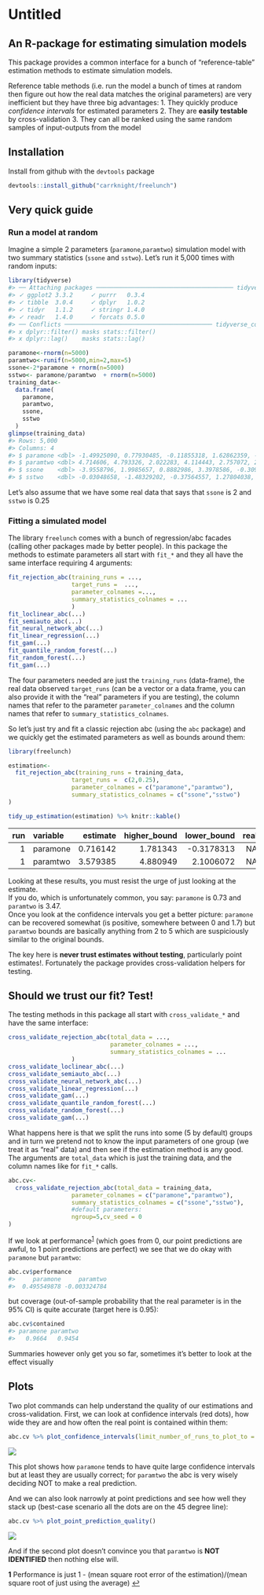 Untitled
================

## An R-package for estimating simulation models

This package provides a common interface for a bunch of
“reference-table” estimation methods to estimate simulation models.

Reference table methods (i.e. run the model a bunch of times at random
then figure out how the real data matches the original parameters) are
very inefficient but they have three big advantages: 1. They quickly
produce *confidence intervals* for estimated parameters 2. They are
**easily testable** by cross-validation 3. They can all be ranked using
the same random samples of input-outputs from the model

## Installation

Install from github with the `devtools` package

``` r
devtools::install_github("carrknight/freelunch")
```

## Very quick guide

### Run a model at random

Imagine a simple 2 parameters (`paramone`,`paramtwo`) simulation model
with two summary statistics (`ssone` and `sstwo`). Let’s run it 5,000
times with random inputs:

``` r
library(tidyverse)
#> ── Attaching packages ─────────────────────────────────────── tidyverse 1.3.0 ──
#> ✓ ggplot2 3.3.2     ✓ purrr   0.3.4
#> ✓ tibble  3.0.4     ✓ dplyr   1.0.2
#> ✓ tidyr   1.1.2     ✓ stringr 1.4.0
#> ✓ readr   1.4.0     ✓ forcats 0.5.0
#> ── Conflicts ────────────────────────────────────────── tidyverse_conflicts() ──
#> x dplyr::filter() masks stats::filter()
#> x dplyr::lag()    masks stats::lag()

paramone<-rnorm(n=5000)
paramtwo<-runif(n=5000,min=2,max=5)
ssone<-2*paramone + rnorm(n=5000)
sstwo<- paramone/paramtwo  + rnorm(n=5000)
training_data<-
  data.frame(
    paramone,
    paramtwo,
    ssone,
    sstwo
  )
glimpse(training_data)
#> Rows: 5,000
#> Columns: 4
#> $ paramone <dbl> -1.49925090, 0.77930485, -0.11855318, 1.62862359, -0.6053850…
#> $ paramtwo <dbl> 4.714606, 4.793326, 2.022283, 4.114443, 2.757072, 2.623399, …
#> $ ssone    <dbl> -3.9558796, 1.9985657, 0.8882986, 3.3978586, -0.3092349, -0.…
#> $ sstwo    <dbl> -0.03048658, -1.48329202, -0.37564557, 1.27804038, -0.560951…
```

Let’s also assume that we have some real data that says that `ssone` is
2 and `sstwo` is 0.25

### Fitting a simulated model

The library `freelunch` comes with a bunch of regression/abc facades
(calling other packages made by better people). In this package the
methods to estimate parameters all start with `fit_*` and they all have
the same interface requiring 4 arguments:

``` r
fit_rejection_abc(training_runs = ...,
                  target_runs =  ...,
                  parameter_colnames =...,
                  summary_statistics_colnames = ...
                  )
fit_loclinear_abc(...)
fit_semiauto_abc(...)
fit_neural_network_abc(...)
fit_linear_regression(...)
fit_gam(...)
fit_quantile_random_forest(...)
fit_random_forest(...)
fit_gam(...)
```

The four parameters needed are just the `training_runs` (data-frame),
the real data observed `target_runs` (can be a vector or a data.frame,
you can also provide it with the “real” parameters if you are testing),
the column names that refer to the parameter `parameter_colnames` and
the column names that refer to `summary_statistics_colnames`.

So let’s just try and fit a classic rejection abc (using the `abc`
package) and we quickly get the estimated parameters as well as bounds
around them:

``` r
library(freelunch)

estimation<-
  fit_rejection_abc(training_runs = training_data,
                  target_runs =  c(2,0.25),
                  parameter_colnames = c("paramone","paramtwo"),
                  summary_statistics_colnames = c("ssone","sstwo")
)

tidy_up_estimation(estimation) %>% knitr::kable()
```

| run | variable | estimate | higher\_bound | lower\_bound | real |
|----:|:---------|---------:|--------------:|-------------:|-----:|
|   1 | paramone | 0.716142 |      1.781343 |   -0.3178313 |   NA |
|   1 | paramtwo | 3.579385 |      4.880949 |    2.1006072 |   NA |

Looking at these results, you must resist the urge of just looking at
the estimate.  
If you do, which is unfortunately common, you say: `paramone` is 0.73
and `paramtwo` is 3.47.  
Once you look at the confidence intervals you get a better picture:
`paramone` can be recovered somewhat (is positive, somewhere between 0
and 1.7) but `paramtwo` bounds are basically anything from 2 to 5 which
are suspiciously similar to the original bounds.

The key here is **never trust estimates without testing**, particularly
point estimates!. Fortunately the package provides cross-validation
helpers for testing.

## Should we trust our fit? Test!

The testing methods in this package all start with `cross_validate_*`
and have the same interface:

``` r
cross_validate_rejection_abc(total_data = ...,
                             parameter_colnames = ...,
                             summary_statistics_colnames = ...
                  )
cross_validate_loclinear_abc(...)
cross_validate_semiauto_abc(...)
cross_validate_neural_network_abc(...)
cross_validate_linear_regression(...)
cross_validate_gam(...)
cross_validate_quantile_random_forest(...)
cross_validate_random_forest(...)
cross_validate_gam(...)
```

What happens here is that we split the runs into some (5 by default)
groups and in turn we pretend not to know the input parameters of one
group (we treat it as “real” data) and then see if the estimation method
is any good.  
The arguments are `total_data` which is just the training data, and the
column names like for `fit_*` calls.

``` r
abc.cv<-
  cross_validate_rejection_abc(total_data = training_data,
                  parameter_colnames = c("paramone","paramtwo"),
                  summary_statistics_colnames = c("ssone","sstwo"),
                  #default parameters:
                  ngroup=5,cv_seed = 0
)
```

If we look at performance<sup id="a1">[1](#f1)</sup> (which goes from 0,
our point predictions are awful, to 1 point predictions are perfect) we
see that we do okay with `paramone` but `paramtwo`:

``` r
abc.cv$performance 
#>     paramone     paramtwo 
#>  0.495549878 -0.003324784
```

but coverage (out-of-sample probability that the real parameter is in
the 95% CI) is quite accurate (target here is 0.95):

``` r
abc.cv$contained 
#> paramone paramtwo 
#>   0.9664   0.9454
```

Summaries however only get you so far, sometimes it’s better to look at
the effect visually

## Plots

Two plot commands can help understand the quality of our estimations and
cross-validation. First, we can look at confidence intervals (red dots),
how wide they are and how often the real point is contained within them:

``` r
abc.cv %>% plot_confidence_intervals(limit_number_of_runs_to_plot_to = 120)
```

![](Readme_files/figure-gfm/unnamed-chunk-9-1.png)<!-- -->

This plot shows how `paramone` tends to have quite large confidence
intervals but at least they are usually correct; for `paramtwo` the abc
is very wisely deciding NOT to make a real prediction.

And we can also look narrowly at point predictions and see how well they
stack up (best-case scenario all the dots are on the 45 degree line):

``` r
abc.cv %>% plot_point_prediction_quality()
```

![](Readme_files/figure-gfm/unnamed-chunk-10-1.png)<!-- -->

And if the second plot doesn’t convince you that `paramtwo` is **NOT
IDENTIFIED** then nothing else will.

<b id="f1">1</b> Performance is just 1 - (mean square root error of the
estimation)/(mean square root of just using the average) [↩](#a1)
